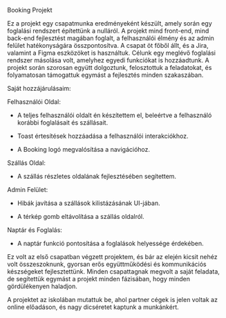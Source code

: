 Booking Projekt

Ez a projekt egy csapatmunka eredményeként készült, amely során egy foglalási rendszert építettünk a nulláról. A projekt mind front-end, mind back-end fejlesztést magában foglalt, a felhasználói élmény és az admin felület hatékonyságára összpontosítva. A csapat öt főből állt, és a Jira, valamint a Figma eszközöket is használtuk. Célunk egy meglévő foglalási rendszer másolása volt, amelyhez egyedi funkciókat is hozzáadtunk. A projekt során szorosan együtt dolgoztunk, felosztottuk a feladatokat, és folyamatosan támogattuk egymást a fejlesztés minden szakaszában.

Saját hozzájárulásaim: 

Felhasználói Oldal:

- A teljes felhasználói oldalt én készítettem el, beleértve a felhasználó korábbi foglalásait és szállásait.

- Toast értesítések hozzáadása a felhasználói interakciókhoz.

- A Booking logó megvalósítása a navigációhoz.

Szállás Oldal:

- A szállás részletes oldalának fejlesztésében segítettem.

Admin Felület:

- Hibák javítása a szállások kilistázásának UI-jában.

- A térkép gomb eltávolítása a szállás oldalról.

Naptár és Foglalás:

- A naptár funkció pontosítása a foglalások helyessége érdekében.

Ez volt az első csapatban végzett projektem, és bár az elején kicsit nehéz volt összeszoknunk, gyorsan erős együttműködési és kommunikációs készségeket fejlesztettünk. Minden csapattagnak megvolt a saját feladata, de segítettük egymást a projekt minden fázisában, hogy minden gördülékenyen haladjon.

A projektet az iskolában mutattuk be, ahol partner cégek is jelen voltak az online előadáson, és nagy dicséretet kaptunk a munkánkért.
